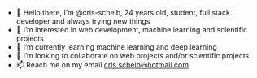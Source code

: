 - 👋 Hello there, I’m @cris-scheib, 24 years old, student, full stack developer and always trying new things
- 👀 I’m interested in web development, machine learning and scientific projects
- 🌱 I’m currently learning machine learning and deep learning
- 💞️ I’m looking to collaborate on web projects and/or scientific projects
- 📫 Reach me on my email cris.scheib@hotmail.com

